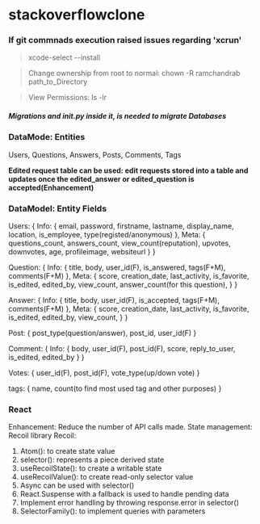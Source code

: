 # stackoverflowclone

### If git commnads execution raised issues regarding 'xcrun'
> xcode-select --install

> Change ownership from root to normal:
chown -R ramchandrab path_to_Directory

> View Permissions:
ls -lr

##### Migrations and __init__.py inside it, is needed to migrate Databases


### DataMode: Entities
Users, Questions, Answers, Posts, Comments, Tags

**Edited request table can be used: edit requests stored into a table and updates once the edited_answer or edited_question is accepted(Enhancement)**

### DataModel: Entity Fields
Users: {
    Info: {
        email, password, firstname, lastname, display_name, location,
        is_employee, type(registed/anonymous)
    },
    Meta: {
        questions_count, answers_count, view_count(reputation), 
        upvotes, downvotes, age, profileimage, websiteurl
    }
}

Question: {
    Info: {
        title, body, user_id(F), is_answered, tags(F+M), comments(F+M)
    },
    Meta: {
        score, creation_date, last_activity, is_favorite, is_edited,
        edited_by, view_count, answer_count(for this question),
    }
}

Answer: {
    Info: {
        title, body, user_id(F), is_accepted, tags(F+M), comments(F+M)
    },
    Meta: {
        score, creation_date, last_activity, 
         is_favorite, is_edited, edited_by, view_count,
    }
}

Post: {
    post_type(question/answer), post_id, user_id(F)
}

Comment: {
    Info: {
        body, user_id(F), post_id(F), score, reply_to_user,
        is_edited, edited_by
    }
}

Votes: {
    user_id(F), post_id(F), vote_type(up/down vote)
}

tags: {
    name, count(to find most used tag and other purposes)
}


### React
Enhancement: Reduce the number of API calls made.
State management: Recoil library
Recoil:
1. Atom(): to create state value
2. selector(): represents a piece derived state
3. useRecoilState(): to create a writable state
4. useRecoilValue(): to create read-only selector value
5. Async can be used with selector()
6. React.Suspense with a fallback is used to handle pending data
7. Implement error handling by throwing response.error in selector()
8. SelectorFamily(): to implement queries with parameters